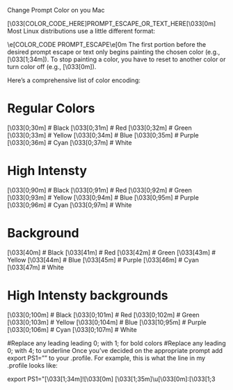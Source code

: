 Change Prompt Color on you Mac


\[\033[COLOR_CODE_HERE\]PROMPT_ESCAPE_OR_TEXT_HERE\[\033[0m\]
Most Linux distributions use a little different format:

\e[COLOR_CODE PROMPT_ESCAPE\e[0m
The first portion before the desired prompt escape or text only begins painting the chosen color (e.g., \[\033[1;34m\]). To stop painting a color, you have to reset to another color or turn color off (e.g., \[\033[0m\]).

Here’s a comprehensive list of color encoding:

# Regular Colors
\[\033[0;30m\] # Black
\[\033[0;31m\] # Red
\[\033[0;32m\] # Green
\[\033[0;33m\] # Yellow
\[\033[0;34m\] # Blue
\[\033[0;35m\] # Purple
\[\033[0;36m\] # Cyan
\[\033[0;37m\] # White

# High Intensty
\[\033[0;90m\] # Black
\[\033[0;91m\] # Red
\[\033[0;92m\] # Green
\[\033[0;93m\] # Yellow
\[\033[0;94m\] # Blue
\[\033[0;95m\] # Purple
\[\033[0;96m\] # Cyan
\[\033[0;97m\] # White

# Background
\[\033[40m\] # Black
\[\033[41m\] # Red
\[\033[42m\] # Green
\[\033[43m\] # Yellow
\[\033[44m\] # Blue
\[\033[45m\] # Purple
\[\033[46m\] # Cyan
\[\033[47m\] # White

# High Intensty backgrounds
\[\033[0;100m\] # Black
\[\033[0;101m\] # Red
\[\033[0;102m\] # Green
\[\033[0;103m\] # Yellow
\[\033[0;104m\] # Blue
\[\033[10;95m\] # Purple
\[\033[0;106m\] # Cyan
\[\033[0;107m\] # White

#Replace any leading leading 0; with 1; for bold colors
#Replace any leading 0; with 4; to underline
Once you’ve decided on the appropriate prompt add export PS1=”<custom prompt>” to your .profile. For example, this is what the line in my .profile looks like:

export PS1="\[\033[1;34m\]\!\[\033[0m\] \[\033[1;35m\]\u\[\033[0m\]:\[\033[1;3